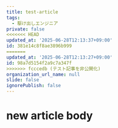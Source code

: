 ```yaml
---
title: test-article
tags:
  - 駆け出しエンジニア
private: false
<<<<<<< HEAD
updated_at: '2025-06-28T12:13:37+09:00'
id: 381e14c8f8ae3896b999
=======
updated_at: '2025-06-28T12:13:27+09:00'
id: 98a7d5154f2a9c7a347f
>>>>>>> fcccedb (テスト記事を非公開化)
organization_url_name: null
slide: false
ignorePublish: false
---
```

# new article body
